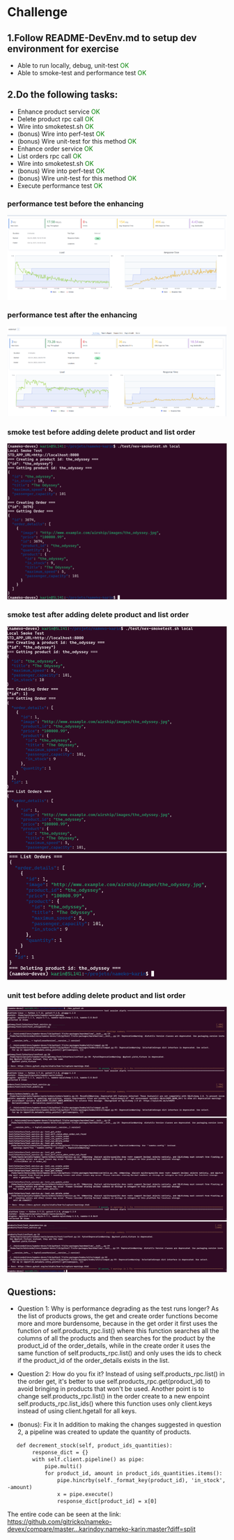 # Challenge

## 1.Follow README-DevEnv.md to setup dev environment for exercise
* Able to run locally, debug, unit-test <span style="color:green">OK</span>
* Able to smoke-test and performance test <span style="color:green">OK</span>
## 2.Do the following tasks:
* Enhance product service <span style="color:green">OK</span>
* Delete product rpc call <span style="color:green">OK</span>
* Wire into smoketest.sh <span style="color:green">OK</span>
* (bonus) Wire into perf-test <span style="color:green">OK</span>
* (bonus) Wire unit-test for this method <span style="color:green">OK</span>
* Enhance order service <span style="color:green">OK</span>
* List orders rpc call <span style="color:green">OK</span>
* Wire into smoketest.sh <span style="color:green">OK</span>
* (bonus) Wire into perf-test <span style="color:green">OK</span>
* (bonus) Wire unit-test for this method <span style="color:green">OK</span>
* Execute performance test <span style="color:green">OK</span>

### performance test before the enhancing
![performance test before the enhancing](challenge-assets/perf-test1.png)
### performance test after the enhancing
![performance test after the enhancing](challenge-assets/perf-test2.png)

### smoke test before adding delete product and list order
![smoke test before adding delete product and list order](challenge-assets/smoke-test1.png)
### smoke test after adding delete product and list order
![smoke test after adding delete product and list order](challenge-assets/smoke-test2.png)
![smoke test after adding delete product and list order](challenge-assets/smoke-test3.png)

### unit test before adding delete product and list order
![unit test after adding delete product and list order](challenge-assets/unit-test1.png)
![unit test after adding delete product and list order](challenge-assets/unit-test2.png)
![unit test after adding delete product and list order](challenge-assets/unit-test3.png)

## Questions:
* Question 1: Why is performance degrading as the test runs longer?
As the list of products grows, the get and create order functions become more and more burdensome, because in the get order it first uses the function of self.products_rpc.list() where this function searches all the columns of all the products and then searches for the product by the product_id of the order_details, while in the create order it uses the same function of self.products_rpc.list() and only uses the ids to check if the product_id of the order_details exists in the list.

* Question 2: How do you fix it?
Instead of using self.products_rpc.list() in the order get, it's better to use self.products_rpc.get(product_id) to avoid bringing in products that won't be used. Another point is to change self.products_rpc.list() in the order create to a new enpoint self.products_rpc.list_ids() where this function uses only client.keys instead of using client.hgetall for all keys.

* (bonus): Fix it
In addition to making the changes suggested in question 2, a pipeline was created to update the quantity of products.
```
   def decrement_stock(self, product_ids_quantities):
        response_dict = {}
        with self.client.pipeline() as pipe: 
            pipe.multi()
            for product_id, amount in product_ids_quantities.items():
                pipe.hincrby(self._format_key(product_id), 'in_stock', -amount)
                x = pipe.execute()
                response_dict[product_id] = x[0]
```
The entire code can be seen at the link: https://github.com/gitricko/nameko-devex/compare/master...karindoy:nameko-karin:master?diff=split